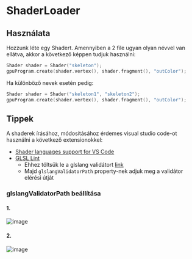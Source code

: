 # ShaderLoader

## Használata

Hozzunk léte egy Shadert. Amennyiben a 2 file ugyan olyan névvel van ellátva, akkor a következő képpen tudjuk használni:

``` cpp
Shader shader = Shader("skeleton");
gpuProgram.create(shader.vertex(), shader.fragment(), "outColor");
```

Ha különböző nevek esetén pedig:

``` cpp
Shader shader = Shader("skeleton1", "skeleton2");
gpuProgram.create(shader.vertex(), shader.fragment(), "outColor");
```

## Tippek

A shaderek írásához, módosításához érdemes visual studio code-ot használni a következő extensionokkel:
* [Shader languages support for VS Code](https://marketplace.visualstudio.com/items?itemName=slevesque.shader)
* [GLSL Lint](https://marketplace.visualstudio.com/items?itemName=dtoplak.vscode-glsllint)
  * Ehhez töltsük le a glslang validátort [link](https://github.com/KhronosGroup/glslang)
  * Majd `glslangValidatorPath` property-nek adjuk meg a validátor elérési útját

### glslangValidatorPath beállítása 

#### 1.

![image](https://github.com/Zsupi/ShaderLoader/assets/73688652/516373c6-d6bd-476e-9272-37f81b290a20)

#### 2.

![image](https://github.com/Zsupi/ShaderLoader/assets/73688652/3123fdb2-2273-4c8d-a233-acbe25d2458b)
